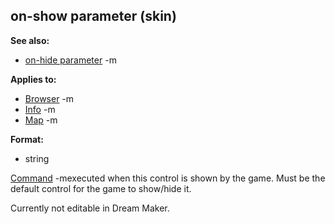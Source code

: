 ## on-show parameter (skin)
**See also:**
*   [on-hide parameter](/ref/%7Bskin%7D/param/on-hide.md) -m
<!-- -->
**Applies to:**
*   [Browser](/ref/%7Bskin%7D/control/browser.md) -m
*   [Info](/ref/%7Bskin%7D/control/info.md) -m
*   [Map](/ref/%7Bskin%7D/control/map.md) -m
<!-- -->
**Format:**
*   string


[Command](/ref/%7Bskin%7D/commands.md) -mexecuted when this control is
shown by the game. Must be the default control for the game to show/hide
it. 

Currently not editable in Dream Maker.